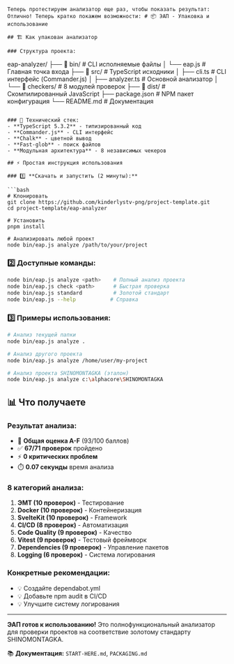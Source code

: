 ```
Теперь протестируем анализатор еще раз, чтобы показать результат: Отлично! Теперь кратко покажем возможности: # 📦 ЭАП - Упаковка и использование

## 🏗️ Как упакован анализатор

### Структура проекта:
```

eap-analyzer/
├── 📁 bin/ # CLI исполняемые файлы
│ └── eap.js # Главная точка входа
├── 📁 src/ # TypeScript исходники
│ ├── cli.ts # CLI интерфейс (Commander.js)
│ ├── analyzer.ts # Основной анализатор
│ └── 📁 checkers/ # 8 модулей проверок
├── 📁 dist/ # Скомпилированный JavaScript
├── package.json # NPM пакет конфигурация
└── README.md # Документация

````

### 🔧 Технический стек:
- **TypeScript 5.3.2** - типизированный код
- **Commander.js** - CLI интерфейс
- **Chalk** - цветной вывод
- **Fast-glob** - поиск файлов
- **Модульная архитектура** - 8 независимых чекеров

## ⚡ Простая инструкция использования

### 1️⃣ **Скачать и запустить (2 минуты):**

```bash
# Клонировать
git clone https://github.com/kinderlystv-png/project-template.git
cd project-template/eap-analyzer

# Установить
pnpm install

# Анализировать любой проект
node bin/eap.js analyze /path/to/your/project
````

### 2️⃣ **Доступные команды:**

```bash
node bin/eap.js analyze <path>    # Полный анализ проекта
node bin/eap.js check <path>      # Быстрая проверка
node bin/eap.js standard          # Золотой стандарт
node bin/eap.js --help           # Справка
```

### 3️⃣ **Примеры использования:**

```bash
# Анализ текущей папки
node bin/eap.js analyze .

# Анализ другого проекта
node bin/eap.js analyze /home/user/my-project

# Анализ проекта SHINOMONTAGKA (эталон)
node bin/eap.js analyze c:\alphacore\SHINOMONTAGKA
```

## 📊 Что получаете

### **Результат анализа:**

- 🎯 **Общая оценка A-F** (93/100 баллов)
- ✅ **67/71 проверок** пройдено
- ⚡ **0 критических проблем**
- ⏱️ **0.07 секунды** время анализа

### **8 категорий анализа:**

1. **ЭМТ (10 проверок)** - Тестирование
2. **Docker (10 проверок)** - Контейнеризация
3. **SvelteKit (10 проверок)** - Framework
4. **CI/CD (8 проверок)** - Автоматизация
5. **Code Quality (9 проверок)** - Качество
6. **Vitest (9 проверок)** - Тестовый фреймворк
7. **Dependencies (9 проверок)** - Управление пакетов
8. **Logging (6 проверок)** - Система логирования

### **Конкретные рекомендации:**

- 💡 Создайте dependabot.yml
- 💡 Добавьте npm audit в CI/CD
- 💡 Улучшите систему логирования

---

**ЭАП готов к использованию!** Это полнофункциональный анализатор для проверки проектов на соответствие золотому стандарту SHINOMONTAGKA.

📚 **Документация:** `START-HERE.md`, `PACKAGING.md`
